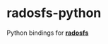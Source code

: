 radosfs-python
==============

Python bindings for [**radosfs**](https://github.com/joaquimrocha/radosfs)

